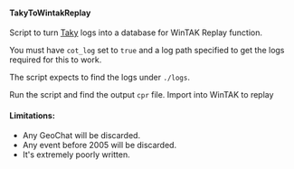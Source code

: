 #### TakyToWintakReplay
Script to turn [Taky](https://github.com/tkuester/taky) logs into a database for WinTAK Replay function.

You must have `cot_log` set to `true` and a log path specified to get the logs required for this to work. 

The script expects to find the logs under `./logs`.

Run the script and find the output `cpr` file. Import into WinTAK to replay

#### Limitations:
* Any GeoChat will be discarded.
* Any event before 2005 will be discarded.
* It's extremely poorly written.
